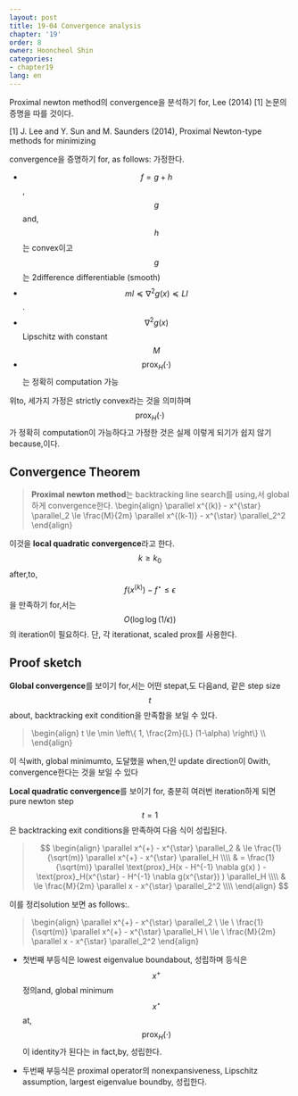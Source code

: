```yaml
---
layout: post
title: 19-04 Convergence analysis
chapter: '19'
order: 8
owner: Hooncheol Shin
categories:
- chapter19
lang: en
---
```


Proximal newton method의 convergence을 분석하기 for, Lee (2014) [1] 논문의 증명을 따를 것이다.

[1] J. Lee and Y. Sun and M. Saunders (2014), Proximal Newton-type methods for minimizing

convergence을 증명하기 for, as follows: 가정한다.

* $$f = g + h$$, $$g$$and, $$h$$는 convex이고 $$g$$는 2difference differentiable (smooth)
* $$mI \preceq \nabla^2 g(x) \preceq LI$$.
* $$\nabla^2 g(x)$$ Lipschitz with constant $$M$$
* $$\text{prox}_H(\cdot)$$는 정확히 computation 가능

위to, 세가지 가정은 strictly convex라는 것을 의미하며 $$\text{prox}_H(\cdot)$$가 정확히 computation이 가능하다고 가정한 것은 실제 이렇게 되기가 쉽지 않기 because,이다.
 
## Convergence Theorem

> **Proximal newton method**는 backtracking line search를 using,서 global하게 convergence한다.
> \begin{align}
\parallel x^{(k)} - x^{\star} \parallel_2 \le \frac{M}{2m} \parallel x^{(k-1)} - x^{\star} \parallel_2^2
\end{align}

이것을 **local quadratic convergence**라고 한다. $$k \ge k_0$$after,to, $$f(x^{(k)}) - f^{\star} \le \epsilon$$을 만족하기 for,서는 $$O(\log \log (1/\epsilon))$$의 iteration이 필요하다. 단, 각 iterationat, scaled prox를 사용한다.

## Proof sketch
**Global convergence**를 보이기 for,서는 어떤 stepat,도 다음and, 같은 step size $$t$$about, backtracking exit condition을 만족함을 보일 수 있다.

> \begin{align}
t \le \min \left\\{ 1, \frac{2m}{L} (1-\alpha) \right\\} \\\\
\end{align}

이 식with, global minimumto, 도달했을 when,인  update direction이 0with, convergence한다는 것을 보일 수 있다

**Local quadratic convergence**를 보이기 for, 충분히 여러번 iteration하게 되면 pure newton step $$t=1$$은 backtracking exit conditions을 만족하여 다음 식이 성립된다.

> $$
> \begin{align}
> \parallel x^{+} - x^{\star} \parallel_2 & \le \frac{1}{\sqrt(m)} \parallel x^{+} - x^{\star} \parallel_H \\\\
> & =  \frac{1}{\sqrt(m)} \parallel \text{prox}_H(x - H^{-1} \nabla g(x) )  - \text{prox}_H(x^{\star} - H^{-1} \nabla g(x^{\star}) )  \parallel_H \\\\
> & \le \frac{M}{2m} \parallel x - x^{\star} \parallel_2^2 \\\\
> \end{align}
> $$

이를 정리solution 보면 as follows:.

> \begin{align}
\parallel x^{+} - x^{\star} \parallel_2 \ \le \ \frac{1}{\sqrt(m)} \parallel x^{+} - x^{\star} \parallel_H \  \le \ \frac{M}{2m} \parallel x - x^{\star} \parallel_2^2
\end{align}

* 첫번째 부등식은 lowest eigenvalue boundabout, 성립하며 등식은 $$x^+$$ 정의and, global minimum $$x^{\star}$$at, $$\text{prox}_H(\cdot)$$이 identity가 된다는 in fact,by, 성립한다.

* 두번째 부등식은 proximal operator의 nonexpansiveness, Lipschitz assumption, largest eigenvalue boundby, 성립한다.
